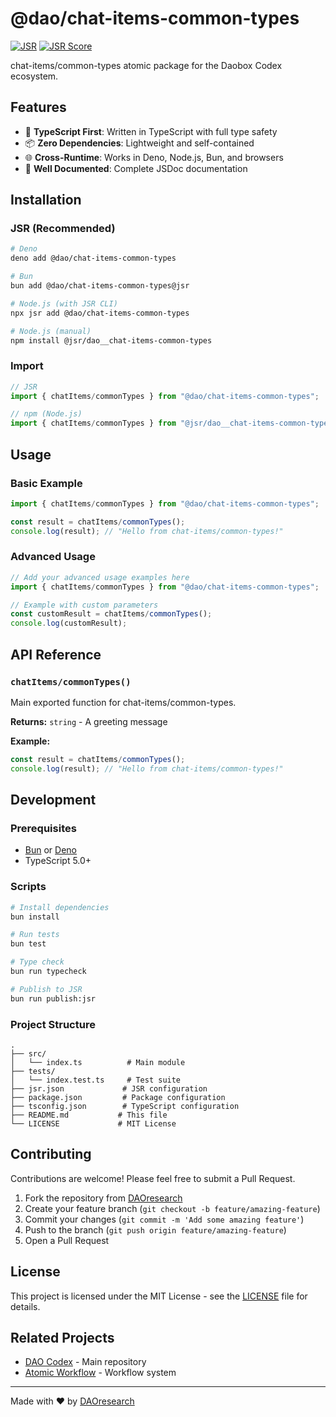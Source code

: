 # @dao/chat-items-common-types

[![JSR](https://jsr.io/badges/@dao/chat-items-common-types)](https://jsr.io/@dao/chat-items-common-types)
[![JSR Score](https://jsr.io/badges/@dao/chat-items-common-types/score)](https://jsr.io/@dao/chat-items-common-types)

chat-items/common-types atomic package for the Daobox Codex ecosystem.

## Features

- 🚀 **TypeScript First**: Written in TypeScript with full type safety
- 📦 **Zero Dependencies**: Lightweight and self-contained
- 🌐 **Cross-Runtime**: Works in Deno, Node.js, Bun, and browsers
- 📖 **Well Documented**: Complete JSDoc documentation

## Installation

### JSR (Recommended)

```bash
# Deno
deno add @dao/chat-items-common-types

# Bun
bun add @dao/chat-items-common-types@jsr

# Node.js (with JSR CLI)
npx jsr add @dao/chat-items-common-types

# Node.js (manual)
npm install @jsr/dao__chat-items-common-types
```

### Import

```typescript
// JSR
import { chatItems/commonTypes } from "@dao/chat-items-common-types";

// npm (Node.js)
import { chatItems/commonTypes } from "@jsr/dao__chat-items-common-types";
```

## Usage

### Basic Example

```typescript
import { chatItems/commonTypes } from "@dao/chat-items-common-types";

const result = chatItems/commonTypes();
console.log(result); // "Hello from chat-items/common-types!"
```

### Advanced Usage

```typescript
// Add your advanced usage examples here
import { chatItems/commonTypes } from "@dao/chat-items-common-types";

// Example with custom parameters
const customResult = chatItems/commonTypes();
console.log(customResult);
```

## API Reference

### `chatItems/commonTypes()`

Main exported function for chat-items/common-types.

**Returns:** `string` - A greeting message

**Example:**

```typescript
const result = chatItems/commonTypes();
console.log(result); // "Hello from chat-items/common-types!"
```

## Development

### Prerequisites

- [Bun](https://bun.sh) or [Deno](https://deno.land)
- TypeScript 5.0+

### Scripts

```bash
# Install dependencies
bun install

# Run tests
bun test

# Type check
bun run typecheck

# Publish to JSR
bun run publish:jsr
```

### Project Structure

```
.
├── src/
│   └── index.ts          # Main module
├── tests/
│   └── index.test.ts     # Test suite
├── jsr.json             # JSR configuration
├── package.json         # Package configuration  
├── tsconfig.json        # TypeScript configuration
├── README.md           # This file
└── LICENSE             # MIT License
```

## Contributing

Contributions are welcome! Please feel free to submit a Pull Request.

1. Fork the repository from [DAOresearch](https://github.com/DAOresearch)
2. Create your feature branch (`git checkout -b feature/amazing-feature`)
3. Commit your changes (`git commit -m 'Add some amazing feature'`)
4. Push to the branch (`git push origin feature/amazing-feature`)
5. Open a Pull Request

## License

This project is licensed under the MIT License - see the [LICENSE](LICENSE) file for details.

## Related Projects

- [DAO Codex](https://github.com/DAOresearch/codex) - Main repository
- [Atomic Workflow](https://github.com/DAOresearch/atomic-workflow) - Workflow system

---

Made with ❤️ by [DAOresearch](https://github.com/DAOresearch)

